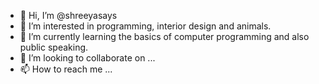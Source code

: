 - 👋 Hi, I’m @shreeyasays
- 👀 I’m interested in programming, interior design and animals.
- 🌱 I’m currently learning the basics of computer programming and also public speaking.
- 💞️ I’m looking to collaborate on ...
- 📫 How to reach me ...

<!---
shreeyasays/shreeyasays is a ✨ special ✨ repository because its `README.md` (this file) appears on your GitHub profile.
You can click the Preview link to take a look at your changes.
--->
